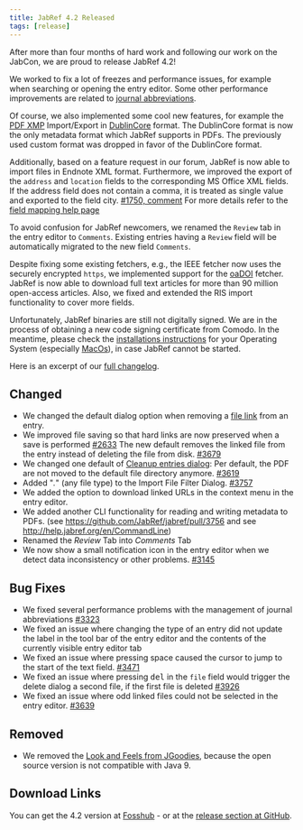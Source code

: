 ```yaml
---
title: JabRef 4.2 Released
tags: [release]
---
```


After more than four months of hard work and following our work on the JabCon, we are proud to release JabRef 4.2!

We worked to fix a lot of freezes and performance issues, for example when searching or opening the entry editor.
Some other performance improvements are related to [journal abbreviations](https://help.jabref.org/en/JournalAbbreviations).

Of course, we also implemented some cool new features, for example the [PDF XMP](https://help.jabref.org/en/XMP) Import/Export in [DublinCore](http://dublincore.org/) format.
The DublinCore format is now the only metadata format which JabRef supports in PDFs.
The previously used custom format was dropped in favor of the DublinCore format.

Additionally, based on a feature request in our forum, JabRef is now able to import files in Endnote XML format.
Furthermore, we improved the export of the `address`  and `location` fields to the corresponding MS Office XML fields.
If the address field does not contain a comma, it is treated as single value and exported to the field city. [#1750, comment](https://github.com/JabRef/jabref/issues/1750#issuecomment-357539167) For more details refer to the [field mapping help page](http://help.jabref.org/en/MsOfficeBibFieldMapping)

To avoid confusion for JabRef newcomers, we renamed the `Review` tab in the entry editor to `Comments`.
Existing entries having a `Review` field will be automatically migrated to the new field `Comments`.

Despite fixing some existing fetchers, e.g., the IEEE fetcher now uses the securely encrypted `https`, we implemented support for the [oaDOI](https://oadoi.org/) fetcher.
JabRef is now able to download full text articles for more than 90 million open-access articles.
Also, we fixed and extended the RIS import functionality to cover more fields.

Unfortunately, JabRef binaries are still not digitally signed.
We are in the process of obtaining a new code signing certificate from Comodo.
In the meantime, please check the [installations instructions](https://help.jabref.org/en/#faq) for your Operating System (especially [MacOs](https://help.jabref.org/en/FAQosx)), in case JabRef cannot be started.

Here is an excerpt of our [full changelog](https://github.com/JabRef/jabref/blob/master/CHANGELOG.md#42---2018-04-26).

## Changed

- We changed the default dialog option when removing a [file link](http://help.jabref.org/en/FileLinks#adding-external-links-to-an-entry) from an entry.
- We improved file saving so that hard links are now preserved when a save is performed [#2633](https://github.com/JabRef/jabref/issues/2633)
The new default removes the linked file from the entry instead of deleting the file from disk. [#3679](https://github.com/JabRef/jabref/issues/3679)
- We changed one default of [Cleanup entries dialog](http://help.jabref.org/en/CleanupEntries): Per default, the PDF are not moved to the default file directory anymore. [#3619](https://github.com/JabRef/jabref/issues/3619)
- Added "*.*" (any file type) to the Import File Filter Dialog. [#3757](https://github.com/JabRef/jabref/issues/3757)
- We added the option to download linked URLs in the context menu in the entry editor.
- We added another CLI functionality for reading and writing metadata to PDFs. (see <https://github.com/JabRef/jabref/pull/3756> and see <http://help.jabref.org/en/CommandLine>)
- Renamed the *Review* Tab into *Comments* Tab
- We now show a small notification icon in the entry editor when we detect data inconsistency or other problems. [#3145](https://github.com/JabRef/jabref/issues/3145)

## Bug Fixes

- We fixed several performance problems with the management of journal abbreviations [#3323](https://github.com/JabRef/jabref/issues/3323)
- We fixed an issue where changing the type of an entry did not update the label in the tool bar of the entry editor and the contents of the currently visible entry editor tab
- We fixed an issue where pressing space caused the cursor to jump to the start of the text field. [#3471](https://github.com/JabRef/jabref/issues/3471)
- We fixed an issue where pressing <kbd>del</kbd> in the `file` field would trigger the delete dialog a second file, if the first file is deleted [#3926](https://github.com/JabRef/jabref/issues/3926)
- We fixed an issue where odd linked files could not be selected in the entry editor. [#3639](https://github.com/JabRef/jabref/issues/3639)

## Removed

- We removed the [Look and Feels from JGoodies](http://www.jgoodies.com/freeware/libraries/looks/), because the open source version is not compatible with Java 9.

## Download Links

You can get the 4.2 version at [Fosshub](https://www.fosshub.com/JabRef.html) - or at the [release section at GitHub](https://github.com/JabRef/jabref/releases/tag/v4.2).
